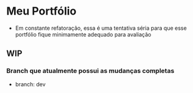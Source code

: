 # Meu Portfólio

* Em constante refatoração, essa é uma tentativa séria para que esse portfólio fique minimamente adequado para avaliação

## WIP

### Branch que atualmente possui as mudanças completas

* branch: dev